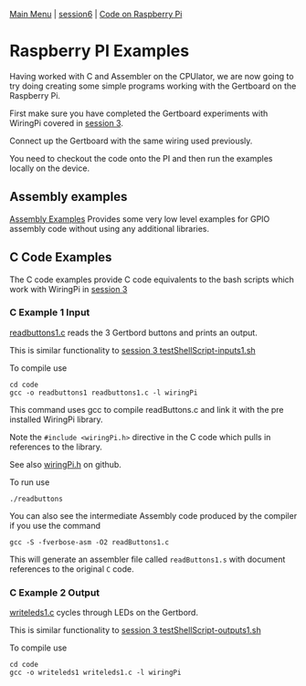 [Main Menu](../../README.md) | [session6](../../session6/) | [Code on Raspberry Pi](../raspberry/RaspberryPiCcode.md)

# Raspberry PI Examples

Having worked with C and Assembler on the CPUlator, we are now going to try doing creating some simple programs working with the Gertboard on the Raspberry Pi.

First make sure you have completed the Gertboard experiments with WiringPi covered in [session 3](../../session3).

Connect up the Gertboard with the same wiring used previously.

You need to checkout the code onto the PI and then run the examples locally on the device.

## Assembly examples

[Assembly Examples](../raspberry/assembly/README.md) 
Provides some very low level examples for GPIO assembly code without using any additional libraries.

## C Code Examples

The C code examples provide C code equivalents to the bash scripts which work with WiringPi in [session 3](../../session3)

### C Example 1 Input

[readbuttons1.c](../../session6/raspberry/code/readbuttons1.c) reads the 3 Gertbord buttons and prints an output.

This is similar functionality to [session 3 testShellScript-inputs1.sh](../../session3/code/testShellScript-inputs1.sh)

To compile use
```
cd code
gcc -o readbuttons1 readbuttons1.c -l wiringPi
```

This command uses gcc to compile readButtons.c and link it with the pre installed  WiringPi library.

Note the `#include <wiringPi.h>` directive in the C code which pulls in references to the library.

See also [wiringPi.h](https://github.com/WiringPi/WiringPi/blob/master/wiringPi/wiringPi.h) on github.

To run use
```
./readbuttons
```
You can also see the intermediate Assembly code produced by the compiler if you use the command

```
gcc -S -fverbose-asm -O2 readButtons1.c 
```
This will generate an assembler file called `readButtons1.s` with document references to the original `C` code.


### C Example 2 Output

[writeleds1.c](../../session6/raspberry/code/writeleds1.c) cycles through LEDs on the Gertbord.

This is similar functionality to [session 3 testShellScript-outputs1.sh](../../session3/code/testShellScript-outputs1.sh)

To compile use
```
cd code
gcc -o writeleds1 writeleds1.c -l wiringPi
```

